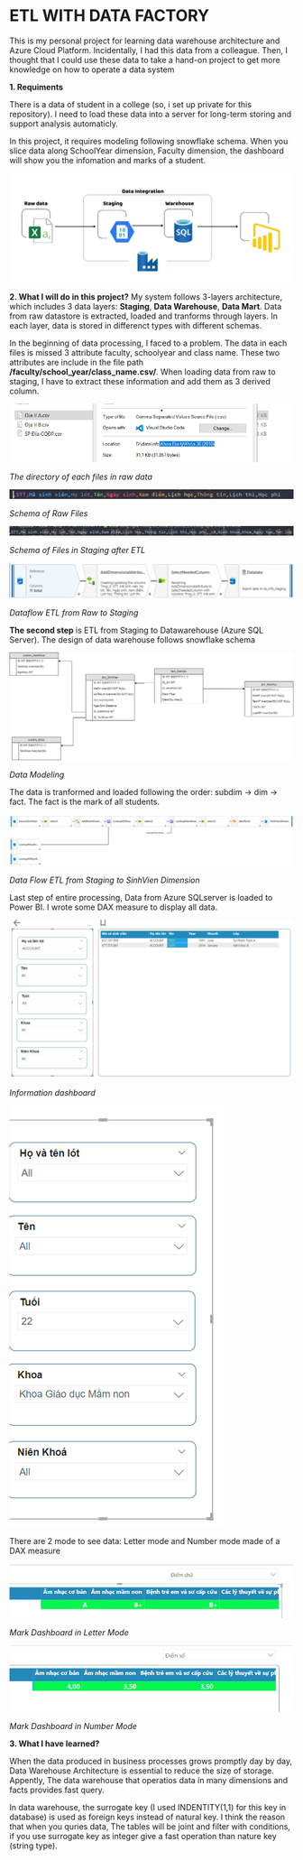 # ETL WITH DATA FACTORY

This is my personal project for learning data warehouse architecture and Azure Cloud Platform. Incidentally, I had this data from a colleague. Then, I thought that I could use these data to take a hand-on project to get more knowledge on how to operate a data system

**1. Requiments**

There is a data of student in a college (so, i set up private for this repository). I need to load these data into a server for long-term storing and support analysis automaticly.

In this project, it requires modeling following snowflake schema. When you slice data along SchoolYear dimension, Faculty dimension, the dashboard will show you the infomation and marks of a student.

<img title="a title" alt="Alt text" src="/images/Data Processing.png">


**2. What I will do in this project?**
My system follows 3-layers architecture, which includes 3 data layers: **Staging**, **Data Warehouse**, **Data Mart**. Data from raw datastore is extracted, loaded and tranforms through layers. In each layer, data is stored in differenct types with different schemas.

In the beginning of data processing, I faced to a problem. The data in each files is missed 3 attribute faculty, schoolyear and class name. These two attributes are include in the file path **/faculty/school_year/class_name.csv/**. When loading data from raw to staging, I have to extract these information and add them as 3 derived column.

<img title="adf" alt="Alt text" src="/images/Raw Data Directory.png">

<p>
        <em style="text-align: center;">The directory of each files in raw data</em>
</p>

<img title="adf" alt="Alt text" src="/images/Schema in raw.png">

<p>
        <em style="text-align: center;">Schema of Raw Files</em>
</p>

<img title="adf" alt="Alt text" src="/images/Schema in Datalaek.png">

<p>
        <em style="text-align: center;">Schema of Files in Staging after ETL</em>
</p>

<img title="adf" alt="Alt text" src="/images/Dataflow_Raw_to_Staging.png">

<p>
        <em style="text-align: center;">Dataflow ETL from Raw to Staging</em>
</p>

**The second step** is ETL from Staging to Datawarehouse (Azure SQL Server). The design of data warehouse follows snowflake schema

<img title="adf" alt="Alt text" src="/images/DW diagram.jpg">
<p>
        <em style="text-align: center;">Data Modeling</em>
</p>

The data is tranformed and loaded following the order: subdim -> dim -> fact. The fact is the mark of all students.

<img title="adf" alt="Alt text" src="/images/Data Flow ETL from Staging to dim_sinhvien.png">
<p>
        <em style="text-align: center;">Data Flow ETL from Staging to SinhVien Dimension</em>
</p>

Last step of entire processing, Data from Azure SQLserver is loaded to Power BI. I wrote some DAX measure to display all data.

<img title="adf" alt="Alt text" src="/images/Dashboard for Information.png">
<p>
        <em style="text-align: center;">Information dashboard</em>
</p>

<img title="adf" alt="Alt text" src="/images/Slicers.png">


There are 2 mode to see data: Letter mode and Number mode made of a DAX measure

<img title="adf" alt="Alt text" src="/images/Letter Mark.png">
<p>
        <em style="text-align: center;">Mark Dashboard in Letter Mode</em>
</p>

<img title="adf" alt="Alt text" src="/images/Number Mark.png">
<p>
        <em style="text-align: center;">Mark Dashboard in Number Mode</em>
</p>

**3. What I have learned?**

When the data produced in business processes grows promptly day by day, Data Warehouse Architecture is essential to reduce the size of storage. Appently, The data warehouse that operatios data in many dimensions and facts provides fast query.

In data warehouse, the surrogate key (I used INDENTITY(1,1) for this key in database) is used as foreign keys instead of natural key. I think the reason that when you quries data, The tables will be joint and filter with conditions, if you use surrogate key as integer give a fast operation than nature key (string type). 












